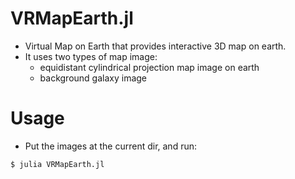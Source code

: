 # VRMapEarth.jl

- Virtual Map on Earth that provides interactive 3D map on earth.
- It uses two types of map image:
	- equidistant cylindrical projection map image on earth
	- background galaxy image

# Usage

- Put the images at the current dir, and run:
```console
$ julia VRMapEarth.jl
```
